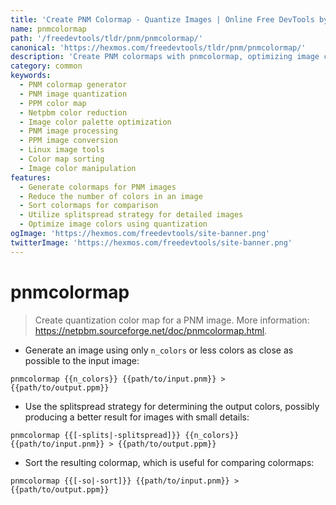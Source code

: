 ```yaml
---
title: 'Create PNM Colormap - Quantize Images | Online Free DevTools by Hexmos'
name: pnmcolormap
path: '/freedevtools/tldr/pnm/pnmcolormap/'
canonical: 'https://hexmos.com/freedevtools/tldr/pnm/pnmcolormap/'
description: 'Create PNM colormaps with pnmcolormap, optimizing image colors using quantization. Enhance images and reduce color palette size. Free online tool, no registration required.'
category: common
keywords:
  - PNM colormap generator
  - PNM image quantization
  - PPM color map
  - Netpbm color reduction
  - Image color palette optimization
  - PNM image processing
  - PPM image conversion
  - Linux image tools
  - Color map sorting
  - Image color manipulation
features:
  - Generate colormaps for PNM images
  - Reduce the number of colors in an image
  - Sort colormaps for comparison
  - Utilize splitspread strategy for detailed images
  - Optimize image colors using quantization
ogImage: 'https://hexmos.com/freedevtools/site-banner.png'
twitterImage: 'https://hexmos.com/freedevtools/site-banner.png'
---
```


# pnmcolormap

> Create quantization color map for a PNM image.
> More information: <https://netpbm.sourceforge.net/doc/pnmcolormap.html>.

- Generate an image using only `n_colors` or less colors as close as possible to the input image:

`pnmcolormap {{n_colors}} {{path/to/input.pnm}} > {{path/to/output.ppm}}`

- Use the splitspread strategy for determining the output colors, possibly producing a better result for images with small details:

`pnmcolormap {{[-splits|-splitspread]}} {{n_colors}} {{path/to/input.pnm}} > {{path/to/output.ppm}}`

- Sort the resulting colormap, which is useful for comparing colormaps:

`pnmcolormap {{[-so|-sort]}} {{path/to/input.pnm}} > {{path/to/output.ppm}}`
